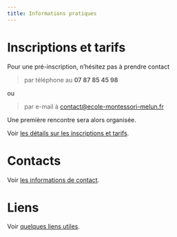 ```yaml
---
title: Informations pratiques
---
```


# Inscriptions et tarifs

Pour une pré-inscription, n’hésitez pas à prendre contact
> par téléphone au **07 87 85 45 98**

ou
> par e-mail à <contact@ecole-montessori-melun.fr>

Une première rencontre sera alors organisée.

Voir [les détails sur les inscriptions et tarifs](inscriptions.md).

# Contacts

Voir [les informations de contact](contact.md).

# Liens

Voir [quelques liens utiles](liens.md).

